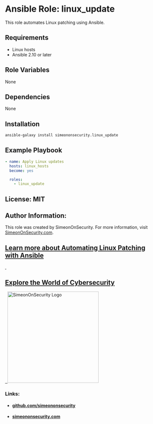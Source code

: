 # Ansible Role: linux_update

This role automates Linux patching using Ansible.

## Requirements

- Linux hosts
- Ansible 2.10 or later

## Role Variables

None

## Dependencies

None

## Installation
```bash
ansible-galaxy install simeononsecurity.linux_update
```

## Example Playbook

```yaml
- name: Apply Linux updates
  hosts: linux_hosts
  become: yes

  roles:
    - linux_update
```

## License: MIT

## Author Information:
This role was created by SimeonOnSecurity.
For more information, visit [SimeonOnSecurity.com](https://simeononsecurity.com).

## [Learn more about Automating Linux Patching with Ansible](https://simeononsecurity.com/guides/automate-linux-patching-and-updates-with-ansible/)
<a href="https://simeononsecurity.com" target="_blank" rel="noopener noreferrer">
  <h2>Explore the World of Cybersecurity</h2>
</a>
<a href="https://simeononsecurity.com" target="_blank" rel="noopener noreferrer">
  <img src="https://simeononsecurity.com/img/banner.png" alt="SimeonOnSecurity Logo" width="300" height="300">
</a>

### Links:
- #### [github.com/simeononsecurity](https://github.com/simeononsecurity)
- #### [simeononsecurity.com](https://simeononsecurity.com)

